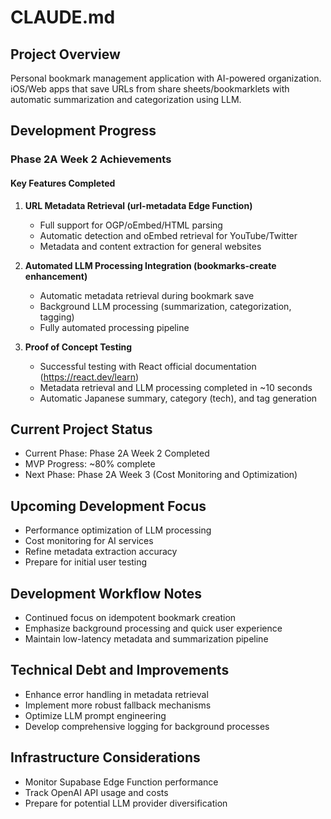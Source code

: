 # CLAUDE.md

## Project Overview

Personal bookmark management application with AI-powered organization. iOS/Web apps that save URLs from share sheets/bookmarklets with automatic summarization and categorization using LLM.

## Development Progress

### Phase 2A Week 2 Achievements

#### Key Features Completed
1. **URL Metadata Retrieval (url-metadata Edge Function)**
   - Full support for OGP/oEmbed/HTML parsing
   - Automatic detection and oEmbed retrieval for YouTube/Twitter
   - Metadata and content extraction for general websites

2. **Automated LLM Processing Integration (bookmarks-create enhancement)**
   - Automatic metadata retrieval during bookmark save
   - Background LLM processing (summarization, categorization, tagging)
   - Fully automated processing pipeline

3. **Proof of Concept Testing**
   - Successful testing with React official documentation (https://react.dev/learn)
   - Metadata retrieval and LLM processing completed in ~10 seconds
   - Automatic Japanese summary, category (tech), and tag generation

## Current Project Status
- Current Phase: Phase 2A Week 2 Completed
- MVP Progress: ~80% complete
- Next Phase: Phase 2A Week 3 (Cost Monitoring and Optimization)

## Upcoming Development Focus
- Performance optimization of LLM processing
- Cost monitoring for AI services
- Refine metadata extraction accuracy
- Prepare for initial user testing

## Development Workflow Notes
- Continued focus on idempotent bookmark creation
- Emphasize background processing and quick user experience
- Maintain low-latency metadata and summarization pipeline

## Technical Debt and Improvements
- Enhance error handling in metadata retrieval
- Implement more robust fallback mechanisms
- Optimize LLM prompt engineering
- Develop comprehensive logging for background processes

## Infrastructure Considerations
- Monitor Supabase Edge Function performance
- Track OpenAI API usage and costs
- Prepare for potential LLM provider diversification